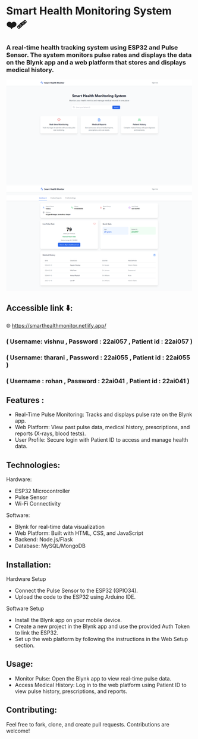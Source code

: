 # Smart Health Monitoring System ❤️‍🩹

### A real-time health tracking system using ESP32 and Pulse Sensor. The system monitors pulse rates and displays the data on the Blynk app and a web platform that stores and displays medical history.
<img src="https://raw.githubusercontent.com/VichuA2/SmartHealthMonitor/main/Output/Screenshot%20(316).png" alt="Smart Health Monitor Screenshot" width="500"/> <img src="https://github.com/VichuA2/SmartHealthMonitor/blob/main/Output/Screenshot%20(317).png" alt="Smart Health Monitor Screenshot" width="500"/>

## Accessible link ⬇️: 
🌐 https://smarthealthmonitor.netlify.app/
### ( Username: vishnu , Password : 22ai057 , Patient id : 22ai057 )
### ( Username: tharani , Password : 22ai055 , Patient id : 22ai055 )
### ( Username : rohan , Password : 22ai041 , Patient id : 22ai041 )

## Features :
- Real-Time Pulse Monitoring: Tracks and displays pulse rate on the Blynk app.
- Web Platform: View past pulse data, medical history, prescriptions, and reports (X-rays, blood tests).
- User Profile: Secure login with Patient ID to access and manage health data.
  
## Technologies: 

Hardware:
- ESP32 Microcontroller
- Pulse Sensor
- Wi-Fi Connectivity
  
Software:
- Blynk for real-time data visualization
- Web Platform: Built with HTML, CSS, and JavaScript
- Backend: Node.js/Flask
- Database: MySQL/MongoDB
  
## Installation:

Hardware Setup
- Connect the Pulse Sensor to the ESP32 (GPIO34).
- Upload the code to the ESP32 using Arduino IDE.

Software Setup
- Install the Blynk app on your mobile device.
- Create a new project in the Blynk app and use the provided Auth Token to link the ESP32.
- Set up the web platform by following the instructions in the Web Setup section.

## Usage:

- Monitor Pulse: Open the Blynk app to view real-time pulse data.
- Access Medical History: Log in to the web platform using Patient ID to view pulse history, prescriptions, and reports.

## Contributing:

Feel free to fork, clone, and create pull requests. Contributions are welcome!
